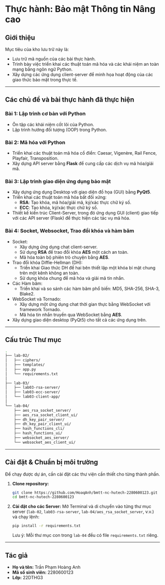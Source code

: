 # Thực hành: Bảo mật Thông tin Nâng cao

## Giới thiệu

Mục tiêu của kho lưu trữ này là:
* Lưu trữ mã nguồn của các bài thực hành.
* Trình bày việc triển khai các thuật toán mã hóa và các khái niệm an toàn mạng bằng ngôn ngữ Python.
* Xây dựng các ứng dụng client-server để minh họa hoạt động của các giao thức bảo mật trong thực tế.

---

## Các chủ đề và bài thực hành đã thực hiện

### **Bài 1: Lập trình cơ bản với Python**
* Ôn tập các khái niệm cốt lõi của Python.
* Lập trình hướng đối tượng (OOP) trong Python.

### **Bài 2: Mã hóa với Python**
* Triển khai các thuật toán mã hóa cổ điển: Caesar, Vigenère, Rail Fence, Playfair, Transposition.
* Xây dựng API server bằng **Flask** để cung cấp các dịch vụ mã hóa/giải mã.

### **Bài 3: Lập trình giao diện ứng dụng bảo mật**
* Xây dựng ứng dụng Desktop với giao diện đồ họa (GUI) bằng **PyQt5**.
* Triển khai các thuật toán mã hóa bất đối xứng:
    * **RSA**: Tạo khóa, mã hóa/giải mã, ký/xác thực chữ ký số.
    * **ECC**: Tạo khóa, ký/xác thực chữ ký số.
* Thiết kế kiến trúc Client-Server, trong đó ứng dụng GUI (client) giao tiếp với các API server (Flask) để thực hiện các tác vụ mã hóa.

### **Bài 4: Socket, Websocket, Trao đổi khóa và hàm băm**
* Socket:
    * Xây dựng ứng dụng chat client-server.
    * Sử dụng **RSA** để trao đổi khóa **AES** một cách an toàn.
    * Mã hóa toàn bộ phiên trò chuyện bằng **AES**.
* Trao đổi khóa Diffie-Hellman (DH):
    * Triển khai Giao thức DH để hai bên thiết lập một khóa bí mật chung trên một kênh không an toàn.
    * Sử dụng khóa chung để mã hóa và giải mã tin nhắn.
* Các Hàm băm:
    * Triển khai và so sánh các hàm băm phổ biến: MD5, SHA-256, SHA-3, Blake2.
* WebSocket và Tornado:
    * Xây dựng một ứng dụng chat thời gian thực bằng WebSocket với framework Tornado.
    * Mã hóa tin nhắn truyền qua WebSocket bằng **AES**.
* Xây dựng giao diện desktop (PyQt5) cho tất cả các ứng dụng trên.

---

## Cấu trúc Thư mục

```bash
.
├── lab-02/
│   ├── ciphers/
│   ├── templates/
│   ├── app.py
│   └── requirements.txt
│
├── lab-03/
│   ├── lab03-rsa-server/
│   ├── lab03-ecc-server/
│   └── lab03-client-app/
│
└── lab-04/
    ├── aes_rsa_socket_server/
    ├── aes_rsa_socket_client_ui/
    ├── dh_key_pair_server/
    ├── dh_key_pair_client_ui/
    ├── hash_functions_cli/
    ├── hash_functions_ui/
    ├── websocket_aes_server/
    └── websocket_aes_client_ui/
```

---

## Cài đặt & Chuẩn bị môi trường

Để chạy được dự án, cần cài đặt các thư viện cần thiết cho từng thành phần.

1.  **Clone repository:**
    ```bash
    git clone https://github.com/HoaqAnh/bmtt-nc-hutech-2280600123.git
    cd bmtt-nc-hutech-2280600123
    ```

2.  **Cài đặt cho các Server:**
    Mở Terminal và di chuyển vào từng thư mục server (`lab-02`, `lab03-rsa-server`, `lab-04/aes_rsa_socket_server`, v.v.) và chạy lệnh:
    ```bash
    pip install -r requirements.txt
    ```
    Lưu ý: Mỗi thư mục con trong `lab-04` đều có file `requirements.txt` riêng.

---

## Tác giả

* **Họ và tên:** Trần Phạm Hoàng Anh
* **Mã số sinh viên:** 2280600123
* **Lớp:** 22DTHG3

